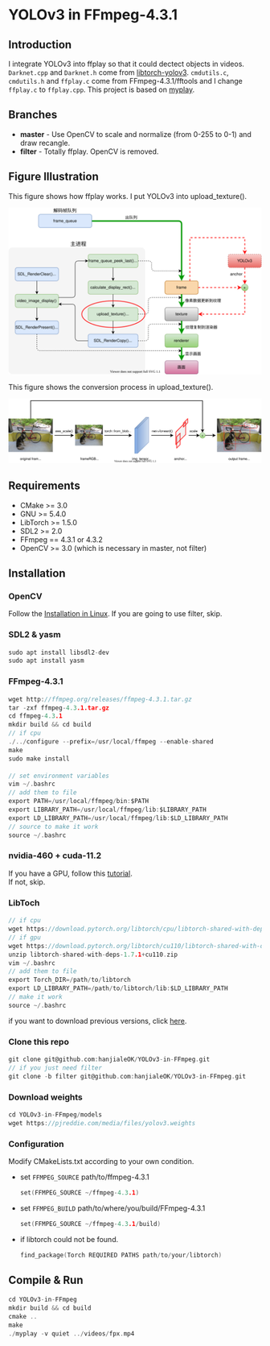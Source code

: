 # YOLOv3 in FFmpeg-4.3.1

## Introduction

I integrate YOLOv3 into ffplay so that it could dectect objects in videos.  
`Darknet.cpp` and `Darknet.h` come from [libtorch-yolov3](https://github.com/walktree/libtorch-yolov3). `cmdutils.c`, `cmdutils.h` and `ffplay.c` come from FFmpeg-4.3.1/fftools and I change `ffplay.c` to `ffplay.cpp`. This project is based on [myplay](https://github.com/hanjialeOK/myplay).

## Branches

- **master** - Use OpenCV to scale and normalize (from 0-255 to 0-1) and draw recangle.
- **filter** - Totally ffplay. OpenCV is removed.

## Figure Illustration

This figure shows how ffplay works. I put YOLOv3 into upload_texture().

![ffplay](./figures/yolov3.svg)

This figure shows the conversion process in upload_texture().

![conversion](./figures/flow.svg)

## Requirements

- CMake >= 3.0
- GNU >= 5.4.0
- LibTorch >= 1.5.0
- SDL2 >= 2.0
- FFmpeg == 4.3.1 or 4.3.2
- OpenCV >= 3.0 (which is necessary in master, not filter)

## Installation

### OpenCV

Follow the [Installation in Linux](https://docs.opencv.org/3.4.13/d7/d9f/tutorial_linux_install.html). If you are going to use filter, skip.

### SDL2 & yasm

```c
sudo apt install libsdl2-dev
sudo apt install yasm
```

### FFmpeg-4.3.1

```c
wget http://ffmpeg.org/releases/ffmpeg-4.3.1.tar.gz
tar -zxf ffmpeg-4.3.1.tar.gz
cd ffmpeg-4.3.1
mkdir build && cd build
// if cpu
./../configure --prefix=/usr/local/ffmpeg --enable-shared
make
sudo make install

// set environment variables
vim ~/.bashrc
// add them to file
export PATH=/usr/local/ffmpeg/bin:$PATH
export LIBRARY_PATH=/usr/local/ffmpeg/lib:$LIBRARY_PATH
export LD_LIBRARY_PATH=/usr/local/ffmpeg/lib:$LD_LIBRARY_PATH
// source to make it work
source ~/.bashrc
```

### nvidia-460 + cuda-11.2

If you have a GPU, follow this [tutorial](https://blog.csdn.net/weixin_43742643/article/details/115355545).   
If not, skip.

### LibToch

```c
// if cpu
wget https://download.pytorch.org/libtorch/cpu/libtorch-shared-with-deps-1.7.1%2Bcpu.zip
// if gpu
wget https://download.pytorch.org/libtorch/cu110/libtorch-shared-with-deps-1.7.1%2Bcu110.zip
unzip libtorch-shared-with-deps-1.7.1+cu110.zip
vim ~/.bashrc
// add them to file
export Torch_DIR=/path/to/libtorch
export LD_LIBRARY_PATH=/path/to/libtorch/lib:$LD_LIBRARY_PATH
// make it work
source ~/.bashrc
```

if you want to download previous versions, click [here](https://blog.csdn.net/weixin_43742643/article/details/114156298).

### Clone this repo

```c
git clone git@github.com:hanjialeOK/YOLOv3-in-FFmpeg.git
// if you just need filter
git clone -b filter git@github.com:hanjialeOK/YOLOv3-in-FFmpeg.git
```

### Download weights

```c
cd YOLOv3-in-FFmpeg/models
wget https://pjreddie.com/media/files/yolov3.weights
```

### Configuration

Modify CMakeLists.txt according to your own condition.

- set `FFMPEG_SOURCE` path/to/ffmpeg-4.3.1

    ```c
    set(FFMPEG_SOURCE ~/ffmpeg-4.3.1)
    ```

- set `FFMPEG_BUILD` path/to/where/you/build/FFmpeg-4.3.1

    ```c
    set(FFMPEG_SOURCE ~/ffmpeg-4.3.1/build)
    ```

- if libtorch could not be found.

    ```c
    find_package(Torch REQUIRED PATHS path/to/your/libtorch)
    ```

## Compile & Run

```c
cd YOLOv3-in-FFmpeg
mkdir build && cd build
cmake ..
make
./myplay -v quiet ../videos/fpx.mp4
```
